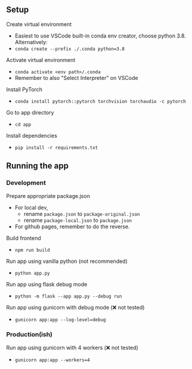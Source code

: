 ## Setup

Create virtual environment

- Easiest to use VSCode built-in conda env creator, choose python 3.8. Alternatively:
- ``conda create --prefix ./.conda python=3.8``

Activate virtual environment

- ``conda activate <env path>/.conda``
- Remember to also "Select Interpreter" on VSCode

Install PyTorch

- ``conda install pytorch::pytorch torchvision torchaudio -c pytorch``

Go to app directory

- ``cd app``

Install dependencies

- ``pip install -r requirements.txt``


## Running the app

### Development

Prepare appropriate package.json

- For local dev, 
  - rename `package.json` to `package-original.json`
  - rename `package-local.json` to `package.json`
- For github pages, remember to do the reverse. 

Build frontend

- ``npm run build``

Run app using vanilla python (not recommended)

- ``python app.py``

Run app using flask debug mode

- ``python -m flask --app app.py --debug run``

Run app using gunicorn with debug mode (❌ not tested)

- ``gunicorn app:app --log-level=debug``

### Production(ish)

Run app using gunicorn with 4 workers (❌ not tested)

- ``gunicorn app:app --workers=4``
